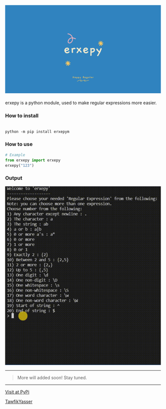 ![erxepy-img](https://github.com/TawfikYasser/erxepy/blob/main/etc/erxepy-img.png)
---

erxepy is a python module, used to make regular expressions more easier.

### How to install

```shell

python -m pip install erxepym

```

### How to use

```python
# Example
from erxepy import erxepy
erxepy("123")

```
### Output

![](https://github.com/TawfikYasser/erxepy/blob/main/etc/erxepygif.gif)


---

> More will added soon! Stay tuned.

---

[Visit at PyPi](https://pypi.org/project/erxepym/0.0.3)

[TawfikYasser](https://www.linkedin.com/in/tawfikyasser)
